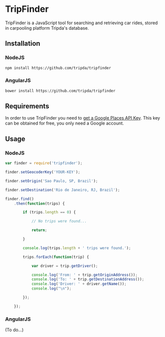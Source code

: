 # TripFinder

TripFinder is a JavaScript tool for searching and retrieving car rides, stored in carpooling platform Tripda's database.

## Installation

### NodeJS

```sh
npm install https://github.com/tripda/tripfinder
```

### AngularJS

```sh
bower install https://github.com/tripda/tripfinder
```

## Requirements

In order to use TripFinder you need to [get a Google Places API Key](https://developers.google.com/places/web-service/get-api-key). This key can be obtained for free, you only need a Google account. 

## Usage

### NodeJS

```javascript
var finder = require('tripfinder');

finder.setGeocoderKey('YOUR-KEY');

finder.setOrigin('Sao Paulo, SP, Brazil');

finder.setDestination('Rio de Janeiro, RJ, Brazil');

finder.find()
    .then(function(trips) {

        if (trips.length == 0) {

            // No trips were found...

            return;

        }

        console.log(trips.length + ' trips were found.');

        trips.forEach(function(trip) {

            var driver = trip.getDriver();

            console.log('From: ' + trip.getOriginAddress());
            console.log('To: ' + trip.getDestinationAddress());
            console.log('Driver: ' + driver.getName());
            console.log("\n");

        });

    });
```

### AngularJS

(To do...)

